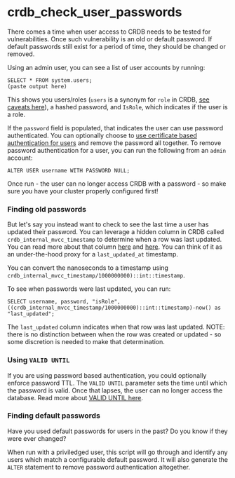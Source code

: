 # crdb_check_user_passwords


There comes a time when user access to CRDB needs to be tested for vulnerabilities.  Once such vulnerability is an old or default password.  If default passwords still exist for a period of time, they should be changed or removed.  

Using an admin user, you can see a list of user accounts by running:
```
SELECT * FROM system.users;
(paste output here)
```

This shows you users/roles (`users` is a synonym for `role` in CRDB, [see caveats here](https://www.cockroachlabs.com/docs/stable/create-role.html)), a hashed password, and `IsRole`, which indicates if the user is a role. 

If the `password` field is populated, that indicates the user can use password authenticated.  You can optionally choose to [use certificate based authentication for users](https://www.cockroachlabs.com/docs/stable/authentication.html#client-authentication) and remove the password all together.  To remove password authentication for a user, you can run the following from an `admin` account:
```
ALTER USER username WITH PASSWORD NULL;
```

Once run - the user can no longer access CRDB with a password - so make sure you have your cluster properly configured first!  

### Finding old passwords
But let's say you instead want to check to see the last time a user has updated their password.  You can leverage a hidden column in CRDB called `crdb_internal_mvcc_timestamp` to determine when a row was last updated.  You can read more about that column [here](https://www.cockroachlabs.com/docs/releases/v20.2.0-alpha.3.html) and [here](https://github.com/cockroachdb/cockroach/pull/51494).  You can think of it as an under-the-hood proxy for a `last_updated_at` timestamp.  

You can convert the nanoseconds to a timestamp using `crdb_internal_mvcc_timestamp/1000000000)::int::timestamp`.

To see when passwords were last updated, you can run:
```
SELECT username, password, "isRole", ((crdb_internal_mvcc_timestamp/1000000000)::int::timestamp)-now() as "last_updated";
```

The `last_updated` column indicates when that row was last updated.  NOTE: there is no distinction between when the row was created or updated - so some discretion is needed to make that determination.  

### Using `VALID UNTIL`
If you are using password based authentication, you could optionally enforce password TTL.  The `VALID UNTIL` parameter sets the time until which the password is valid.  Once that lapses, the user can no longer access the database.  Read more about [VALID UNTIL here](https://www.cockroachlabs.com/docs/stable/create-user.html#parameters).

### Finding default passwords
Have you used default passwords for users in the past?  Do you know if they were ever changed?  

When run with a priviledged user, this script will go through and identify any users which match a configurable default password.  It will also generate the `ALTER` statement to remove password authentication altogether.  




